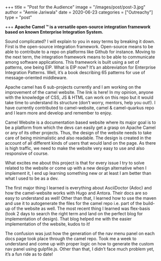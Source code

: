 +++
title = "Post for the Audience"
image = "/images/post/post-3.jpg"
author = "Aemie Jariwala"
date = 2020-06-23
categories = ["Outreachy"]
type = "post"

+++
**Apache Camel ™ is a versatile open-source integration framework based on known Enterprise Integration System.**

Sound complicated? I will explain to you in easy terms by breaking it down. First is the open-source integration framework. Open-source means to be able to contribute to a repo on platforms like Github for instance. Moving to the next term, the integration framework means to be able to communicate among software applications. This framework is built using a set of patterns, one being EIP. What is EIP now? It’s an abbreviation for Enterprise Integration Patterns. Well, it’s a book describing 65 patterns for use of message-oriented middleware. 

Apache camel has 6 sub-projects currently and I am working on the improvement of the camel website. The link is here! In my opinion, anyone with the knowledge of CSS, JS & HTML can work on this repo but it would take time to understand its structure (don’t worry, mentors, help you out!). I have currently contributed to camel-website, camel & camel-quarkus repo and I learn more and develop and remember to enjoy. 

Camel Website is a documentation based website where its major goal is to be a platform from which the devs can easily get a grasp on Apache Camel or any of its other projects. Thus, the design of the website needs to take care of being minimalistic and also readable. The design is created in the account of all different kinds of users that would land on the page. As there is high traffic, we need to make the website very easy to use and also responsive of course.

What excites me about this project is that for every issue I try to solve related to the website or come up with a new design alternative when I implement it, I end up learning something new or at least I am better than what I used to be as a dev. 

The first major thing I learned is everything about AsciiDoctor (Adoc) and how the camel-website works with Hugo and Antora. Their docs are so easy to understand as well! Other than that, I learned how to use the maven and use it to autogenerate the files for the camel repo i.e. part of the build-up of the website as well. The most recent thing I learned was flex-basis (took 2 days to search the right term and land on the perfect blog for implementation of design). That blog helped me with the easier implementation of the website, kudos to it! 

The confusion was just how the generation of the nav menu panel on each docs page took place through the camel repo. Took me a week to understand and come up with proper logic on how to generate the custom nav panel using gulpfile.js. Other than that, I didn’t face much problem yet, it’s a fun ride as to date! 

